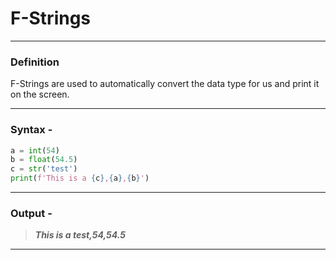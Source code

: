 # F-Strings

---
### Definition
F-Strings are used to automatically convert the data type for us and print it on the screen.

---
### Syntax - 
```python
a = int(54)
b = float(54.5)
c = str('test')
print(f'This is a {c},{a},{b}')
```
---
### Output - 
> ***This is a test,54,54.5***

---